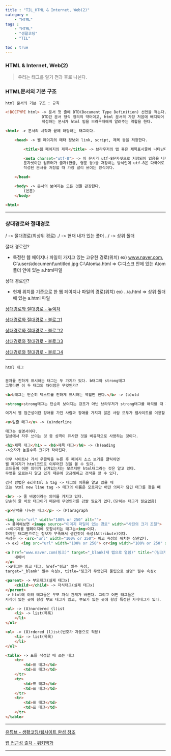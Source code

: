 ```yaml
---
title : "TIL_HTML & Internet, Web(2)"
category : 
    - "HTML"
tags : 
    - "HTML"
    - "생활코딩"
    - "TIL"

toc : true
---
```

<h3>HTML & Internet, Web(2)</h3>

>우리는 태그를 알기 전과 후로 나뉜다.

### HTML문서의 기본 구조

`html 문서의 기본 구조 : 규칙`

```html
<!DOCTYPE html> -> 문서 첫 줄에 DTD(Document Type Definition) 선언을 적는다.
                DTD란 문서 형식 정의의 약어이고, html 문서의 가장 처음에 배치되어 
                작성하는 문서가 html 임을 브라우저에게 알려주는 역할을 한다.

<html> -> 문서의 시작과 끝에 해당하는 태그이다.

    <head> -> 웹 페이지의 메타 정보와 link, script, 제목 등을 저장한다.

        <title>웹 페이지의 제목</title> -> 브라우저의 탭 혹은 제목표시줄에 나타난다.

        <meta charset="utf-8"> -> 이 문서가 utf-8문자셋으로 저장되어 있음을 나타낸다.
        문자셋이란 컴퓨터가 글자(한글, 영문 등)을 저장하는 방식인데 utf-8은 다국어로
        작성된 문서를 저장할 때 가장 널리 쓰이는 방식이다.

    </head>

    <body> -> 문서의 보여지는 모든 것들 관장한다.
        (본문)
    </body>

<html>
```

---

### 상대경로와 절대경로

/ ->   절대경로(최상위 경로)
./ ->  현재 내가 있는 폴더
../ -> 상위 폴더

절대 경로란?
* 특정한 웹 페이지나 파일이 가지고 있는 고유한 경로(위치)
ex) www.naver.com, C:\users\document\untitled.jpg
C:\Atom\a.html  => C:디스크 안에 있는 Atom폴더 안에 있는 a.html파일

상대 경로란?
* 현재 위치를 기준으로 한 웹 페이지나 파일의 경로(위치)
ex) 
../a.html => 상위 폴더에 있는 a.html 파일

[상대경로와 절대경로 - 뉴렉처](https://www.youtube.com/watch?v=ouLL1KRXQYw&list=PLq8wAnVUcTFUffyIZTTV0LZr1RrfQEuHX&index=13)

[상대경로와 절대경로 - 블로그1](https://runtoyourdream.tistory.com/35)

[상대경로와 절대경로 - 블로그2](https://mommoo.tistory.com/82)

[상대경로와 절대경로 - 블로그3](https://vine.co.kr/133)

[상대경로와 절대경로 - 블로그4](https://blog.naver.com/tipsware/221275416466)

---


`html 태그`

``` html

문자를 진하게 표시하는 태그는 두 가지가 있다. b태그와 strong태그
그렇다면 이 두 태그의 차이점은 무엇인가?

<b>b태그는 단순히 텍스트를 진하게 표시하는 역할만 한다.</b> -> (b)old

<strong>strong태그는 단순히 보여지는 강조가 아닌 브라우저가 strong태그를 해석할 때 페이지 내에서 중요한 부분으로 이해하며, 웹 접근성에 큰 기여를 한다.</strong>

여기서 웹 접근성이란 장애를 가진 사람과 장애를 가지지 않은 사람 모두가 웹사이트를 이용할 수 있게 하는 방식을 가리킨다. 사이트가 올바르게 설계되어 개발되고 편집되어 있을 때 모든 사용자들은 정보와 기능에 동등하게 접근할 수 있다. 웹의 중요한 것 중 하나는 접근성이다. 신체적으로 불편함을 겪는 사람들에게도 정보로부터 소외가 되지 않도록 하기 위함이다. 그러기 위해서는 html의 태그를 정확히 알고 의미에 맞게 사용해야 한다.

<u>밑줄 태그</u> -> (u)nderline

태그는 설명서이다.
일상에서 자주 쓰이는 것 중 성격이 유사한 것을 비유적으로 사용하는 것이다.

<h1>제목 태그</h1> ~ <h6>제목 태그</h6> -> (h)eading
->숫자가 높을수록 크기가 작아진다.

아무 사이트나 가서 우클릭을 누른 후 페이지 소스 보기를 클릭하면
웹 페이지가 html코드로 이루어진 것을 볼 수 있다.
코드들이 어떤 의미가 담겨있는지는 모르지만 html태그라는 것은 알고 있다.
무엇을 모르는지 알고 있기 때문에 궁금해하고 검색을 할 수 있다.

검색 방법은 ex)html a tag -> 태그의 이름을 알고 있을 때
또는 html new line tag -> 태그의 이름은 모르지만 어떤 의미가 담긴 태그를 찾을 때

<br> -> 줄 바꿈이라는 의미를 가지고 있다.
단순히 줄 바꿈 태그이기 때문에 무엇인가를 감쌀 필요가 없다.(닫히는 태그가 필요없음)

<p>단락을 나누는 태그</p> -> (P)aragraph

<img src="url" width="100% or 250" alt="">
-> 풀이해보면 <image source="이미지 파일이 있는 경로" width="사진의 크기 조절">
->이미지를 웹페이지에 포함시키는 태그는<img>이다.
하지만 태그만으로는 정보가 부족해서 생긴것이 속성(Attribute)이다.
속성은 -> <src="url" width="100% or 250"> 이고 속성의 위치는 상관없다.
-> ex) <img src="url" width="100% or 250"> or<img width="100% or 250" src="url">

<a href="www.naver.com(링크)" target="_blank(새 탭으로 열림)" title="(링크가 무엇인지 툴팁으로 설명)">
    네이버
</a>
->a태그는 링크 태그, href="링크" 필수 속성, 
target="_blank" 필수 속성x, title="링크가 무엇인지 툴팁으로 설명" 필수 속성x

<parent> -> 부모태그(실제 태그x)
    <child></child> -> 자식태그(실제 태그x)
</parent>
-> html에 여러 태그들은 부모 자식 관계가 바뀐다. 그리고 어떤 태그들은
자식이 있는 곳에 항상 부모 태그가 있고, 부모가 있는 곳에 항상 특정한 자식태그가 있다.

<ul> -> (U)nordered (l)ist
    <li> -> list(목록)
    </li>
</ul>

<ol> -> (O)rdered (l)ist(번호가 자동으로 적용)
    <li> -> list(목록)
    </li>
</ol>

<table> -> 표를 작성할 때 쓰는 태그
    <tr>
        <td>표 태그</td>
        <td>표 태그</td>
    </tr>
    <tr>
        <td>표 태그</td>
        <td>표 태그</td>
    </tr>
    <tr>
        <td>표 태그</td>
        <td>표 태그</td>
    </tr>
</table>

```

---

[유튜브 - 생활코딩/웹사이트 완성 참조](https://www.youtube.com/watch?v=w5S0GACgL3U&list=PLuHgQVnccGMDZP7FJ_ZsUrdCGH68ppvPb&index=15)

[웹 접근성 출처 - 위키백과](https://ko.wikipedia.org/wiki/%EC%9B%B9_%EC%A0%91%EA%B7%BC%EC%84%B1)

---
